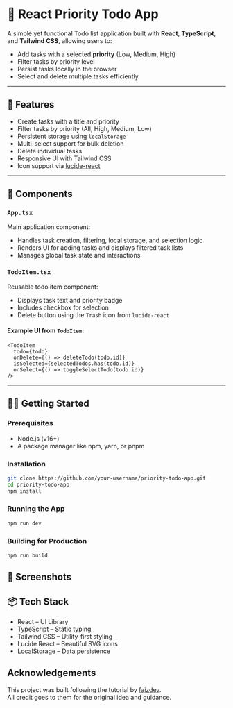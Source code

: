 # 📝 React Priority Todo App

A simple yet functional Todo list application built with **React**, **TypeScript**, and **Tailwind CSS**, allowing users to:

- Add tasks with a selected **priority** (Low, Medium, High)
- Filter tasks by priority level
- Persist tasks locally in the browser
- Select and delete multiple tasks efficiently

---

## 🚀 Features

- Create tasks with a title and priority
- Filter tasks by priority (All, High, Medium, Low)
- Persistent storage using `localStorage`
- Multi-select support for bulk deletion
- Delete individual tasks
- Responsive UI with Tailwind CSS
- Icon support via [lucide-react](https://lucide.dev)

---

## 🧱 Components

### `App.tsx`

Main application component:
- Handles task creation, filtering, local storage, and selection logic
- Renders UI for adding tasks and displays filtered task lists
- Manages global task state and interactions

### `TodoItem.tsx`

Reusable todo item component:
- Displays task text and priority badge
- Includes checkbox for selection
- Delete button using the `Trash` icon from `lucide-react`

#### Example UI from `TodoItem`:
```tsx
<TodoItem 
  todo={todo}
  onDelete={() => deleteTodo(todo.id)} 
  isSelected={selectedTodos.has(todo.id)}
  onSelect={() => toggleSelectTodo(todo.id)}
/>
```

---

## 🧑‍💻 Getting Started
 
### Prerequisites

- Node.js (v16+)
- A package manager like npm, yarn, or pnpm

### Installation
```bash
git clone https://github.com/your-username/priority-todo-app.git
cd priority-todo-app
npm install
```

### Running the App
```bash
npm run dev
```

### Building for Production
```bash
npm run build
```

## 📸 Screenshots

## 📦 Tech Stack
- React – UI Library
- TypeScript – Static typing
- Tailwind CSS – Utility-first styling
- Lucide React – Beautiful SVG icons
- LocalStorage – Data persistence

## Acknowledgements

This project was built following the tutorial by [faizdev](https://www.youtube.com/watch?v=jzN-Do26Umw&ab_channel=Faizdev).  
All credit goes to them for the original idea and guidance.
